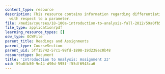```yaml
---
content_type: resource
description: This resource contains information regarding differentiating integrals
  with respect to a parameter.
file: /media/courses/18-100a-introduction-to-analysis-fall-2012/59a0fb509e44d90d595ff55df6943ca6_MIT18_100AF12_Assign_23.pdf
file_type: application/pdf
learning_resource_types: []
ocw_type: OCWFile
parent_title: Readings and Assignments
parent_type: CourseSection
parent_uid: 5ff15742-57c1-98fd-1898-19d238ec0b48
resourcetype: Document
title: 'Introduction to Analysis: Assignment 23'
uid: 59a0fb50-9e44-d90d-595f-f55df6943ca6
---
```

